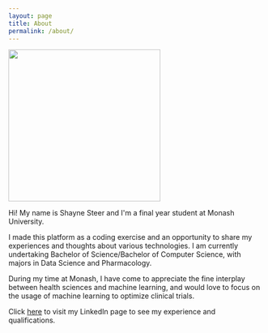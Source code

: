 ```yaml
---
layout: page
title: About
permalink: /about/
---
```


<img src="../shayne_steer_pic.jpg" height="300">

Hi! My name is Shayne Steer and I'm a final year student at Monash University.

I made this platform as a coding exercise and an opportunity to share my experiences and thoughts about various technologies. 
I am currently undertaking Bachelor of Science/Bachelor of Computer Science, with majors in Data Science and Pharmacology.

During my time at Monash, I have come to appreciate the fine interplay between health sciences and machine learning, and would love to focus on the usage of machine learning to optimize clinical trials. 

Click [here](https://www.linkedin.com/in/shayne-steer-92509b1bb/) to visit my LinkedIn page to see my experience and qualifications.
